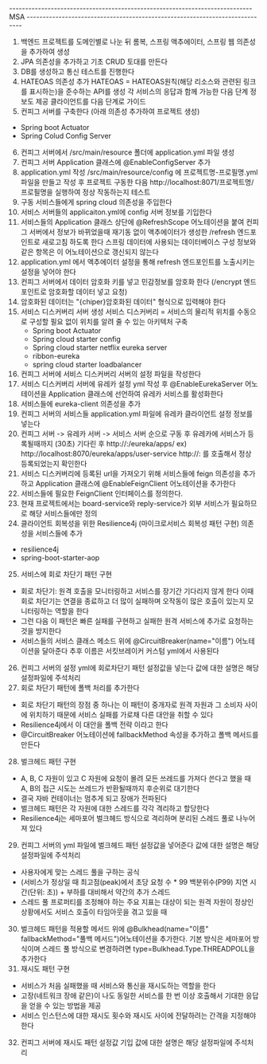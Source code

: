 ---------------------------------------------------------------------------- MSA ----------------------------------------------------------------------------
1. 백엔드 프로젝트를 도메인별로 나눈 뒤 롬복, 스프링 액추에이터, 스프링 웹 의존성을 추가하여 생성
2. JPA 의존성을 추가하고 기초 CRUD 토대를 만든다
3. DB를 생성하고 통신 테스트를 진행한다
4. HATEOAS 의존성 추가
  HATEOAS = HATEOAS원칙(해당 리소스와 관련된 링크를 표시하는)을 준수하는 API를 생성
  각 서비스의 응답과 함께 가능한 다음 단계 정보도 제공 클라이언트를 다음 단계로 가이드
5. 컨피그 서버를 구축한다 (아래 의존성 추가하여 프로젝트 생성)
  - Spring boot Actuator
  - Spring Colud Config Server
6. 컨피그 서버에서 /src/main/resource 폴더에 application.yml 파일 생성
7. 컨피그 서버 Application 클래스에 @EnableConfigServer 추가
8. application.yml 작성 /src/main/resource/config 에 프로젝트명-프로필명.yml 파일을 만들고 작성 후 프로젝트 구동한 다음 http://localhost:8071/프로젝트명/프로필명을 실행하여
  정상 작동하는지 테스트
9. 구동 서비스들에게 spring cloud 의존성을 주입한다
10. 서비스 서버들의 applicaiton.yml에 config 서버 정보를 기입한다
11. 서비스들의 Application 클래스 상단에 @RefreshScope 어노테이션을 붙여 컨피그 서버에서 정보가 바뀌었을때 재기동 없이 액추에이터가 생성한 /refresh 엔드포인트로 새로고침 하도록 한다
    스프링 데이터에 사용되는 데이터베이스 구성 정보와 같은 항목은 이 어노테이션으로 갱신되지 않는다
12. application.yml 에서 액추에이터 설정을 통해 refresh 엔드포인트를 노출시키는 설정을 넣어야 한다
13. 컨피그 서버에서 데이터 암호화 키를 넣고 민감정보를 암호화 한다 (/encrypt 엔드포인트로 암호화할 데이터 넣고 요청) 
14. 암호화된 데이터는 "{chiper}암호화된 데이터" 형식으로 입력해야 한다
15. 서비스 디스커버리 서버 생성
    서비스 디스커버리 = 서비스의 물리적 위치를 수동으로 구성할 필요 없이 위치를 알려 줄 수 있는 아키텍처 구축
    - Spring boot Actuator
    - Spring cloud starter config
    - Spring cloud starter netflix eureka server
    - ribbon-eureka
    - spring cloud starter loadbalancer
16. 컨피그 서버에 서비스 디스커버리 서버의 설정 파일을 작성한다
17. 서비스 디스커버리 서버에 유레카 설정 yml 작성 후 @EnableEurekaServer 어노테이션을 Application 클래스에 선언하여 유레카 서비스를 활성화한다
18. 서비스들에 eureka-client 의존성을 추가
19. 컨피그 서버의 서비스들 application.yml 파일에 유레카 클라이언트 설정 정보를 넣는다
20. 컨피그 서버 -> 유레카 서버 -> 서비스 서버 순으로 구동 후 유레카에 서비스가 등록될때까지 (30초) 기다린 후
  http://<eureka service>:<port>/eureka/apps/<APPID> ex) http://localhost:8070/eureka/apps/user-service
  http://<eureka service>:<port>
  를 호출해서 정상 등록되었는지 확인한다
21. 서비스 디스커버리에 등록된 url을 가져오기 위해 서비스들에 feign 의존성을 추가하고 Application 클래스에 @EnableFeignClient 어노테이션을 추가한다
22. 서비스들에 필요한 FeignClient 인터페이스를 정의한다.
23. 현재 프로젝트에서는 board-service와 reply-service가 외부 서비스가 필요하므로 해당 서비스들에만 정의
24. 클라이언트 회복성을 위한 Resilience4j (마이크로서비스 회복성 패턴 구현) 의존성을 서비스들에 추가
   - resilience4j
   - spring-boot-starter-aop
25. 서비스에 회로 차단기 패턴 구현
   - 회로 차단기: 원격 호출을 모니터링하고 서비스를 장기간 기다리지 않게 한다 이때 회로 차단기는 연결을 종료하고 더 많이 실패하며 오작동이 많은 호출이 있는지 모니터링하는 역할을 한다
   - 그런 다음 이 패턴은 빠른 실패를 구현하고 실패한 원격 서비스에 추가로 요청하는것을 방지한다
   - 서비스들의 서비스 클래스 메소드 위에 @CircuitBreaker(name="이름") 어노테이션을 달아준다 추후 이름은 서킷브레이커 커스텀 yml에서 사용된다
26. 컨피그 서버의 설정 yml에 회로차단기 패턴 설정값을 넣는다 값에 대한 설명은 해당 설정파일에 주석처리
27. 회로 차단기 패턴에 폴백 처리를 추가한다
   - 회로 차단기 패턴의 장점 중 하나는 이 패턴이 중개자로 원격 자원과 그 소비자 사이에 위치하기 때문에 서비스 실패를 가로채 다른 대안을 취할 수 있다
   - Resilience4j에서 이 대안을 폴백 전략 이라고 한다
   - @CircuitBreaker 어노테이션에 fallbackMethod 속성을 추가하고 폴백 메서드를 만든다
28. 벌크헤드 패턴 구현
   - A, B, C 자원이 있고 C 자원에 요청이 몰려 모든 쓰레드를 가져다 쓴다고 했을 때 A, B의 접근 시도는 쓰레드가 반환될때까지 후순위로 대기한다
   - 결국 자바 컨테이너는 멈추게 되고 장애가 전파된다
   - 벌크헤드 패턴은 각 자원에 대한 스레드를 각각 격리하고 할당한다
   - Resilience4j는 세마포어 벌크헤드 방식으로 격리하며 분리된 스레드 풀로 나누어져 있다
29. 컨피그 서버의 yml 파일에 벌크헤드 패턴 설정값을 넣어준다 값에 대한 설명은 해당 설정파일에 주석처리
   - 사용자에게 맞는 스레드 풀을 구하는 공식
   - (서비스가 정상일 때 최고점(peak)에서 초당 요청 수 * 99 백분위수(P99) 지연 시간(단위: 초)) + 부하를 대비해서 약간의 추가 스레드
   - 스레드 풀 프로퍼티를 조정해야 하는 주요 지표는 대상이 되는 원격 자원이 정상인 상황에서도 서비스 호출이 타임아웃을 겪고 있을 때
30. 벌크헤드 패턴을 적용할 메서드 위에 @Bulkhead(name="이름" fallbackMethod="풀백 메서드")어노테이션을 추가한다.
   기본 방식은 세마포어 방식이며 스레드 풀 방식으로 변경하려면 type=Bulkhead.Type.THREADPOLL을 추가한다
31. 재시도 패턴 구현
   - 서비스가 처음 실패했을 때 서비스와 통신을 재시도하는 역할을 한다
   - 고장(네트워크 장애 같은)이 나도 동일한 서비스를 한 번 이상 호출해서 기대한 응답을 얻을 수 있는 방법을 제공
   - 서비스 인스턴스에 대한 재시도 횟수와 재시도 사이에 전달하려는 간격을 지정해야 한다
32. 컨피그 서버에 재시도 패턴 설정값 기입 값에 대한 설명은 해당 설정파일에 주석처리

